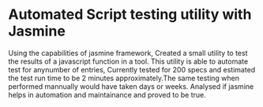 # Automated Script testing utility with Jasmine

Using the capabilities of jasmine framework, Created a small utility to test the results of a javascript function in a tool. 
This utility is able to automate test for anynumber of entries, Currently tested for 200 specs and estimated the test run time to be 
2 minutes approximately.The same testing when performed mannually would have taken days or weeks. Analysed if jasmine helps in automation and maintainance and
proved to be true.

